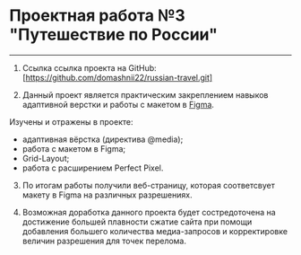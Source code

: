# Проектная работа №3 "Путешествие по России"

---

1. Ссылка ссылка проекта на GitHub: [https://github.com/domashnii22/russian-travel.git]

2. Данный проект является практическим закреплением навыков адаптивной верстки и работы с макетом в [Figma](https://www.figma.com/file/5S2WSbEFL6awjVWJ0NWL8Q/Sprint-3_-Russia-_-desktop-mobile?node-id=28503%3A0).

Изучены и отражены в проекте:

- адаптивная вёрстка (директива @media);
- работа с макетом в Figma;
- Grid-Layout;
- работа с расширением Perfect Pixel.

3. По итогам работы получили веб-страницу, которая соответсвует макету в Figma на различных разрешениях.

4. Возможная доработка данного проекта будет состредоточена на достижение большей плавности сжатие сайта при помощи добавления большего количества медиа-запросов и корректировке величин разрешения для точек перелома.
